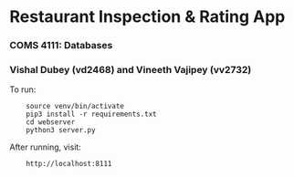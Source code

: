 # Restaurant Inspection & Rating App

### COMS 4111: Databases

### Vishal Dubey (vd2468) and Vineeth Vajipey (vv2732)

To run:

        source venv/bin/activate
        pip3 install -r requirements.txt
        cd webserver
        python3 server.py

After running, visit:

        http://localhost:8111
